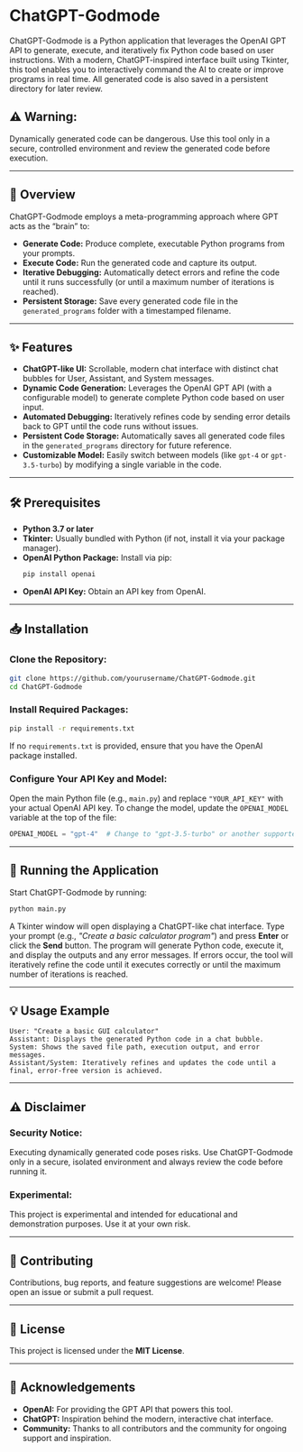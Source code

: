 # ChatGPT-Godmode

ChatGPT-Godmode is a Python application that leverages the OpenAI GPT API to generate, execute, and iteratively fix Python code based on user instructions. With a modern, ChatGPT-inspired interface built using Tkinter, this tool enables you to interactively command the AI to create or improve programs in real time. All generated code is also saved in a persistent directory for later review.

## ⚠️ Warning:
Dynamically generated code can be dangerous. Use this tool only in a secure, controlled environment and review the generated code before execution.

---

## 📌 Overview
ChatGPT-Godmode employs a meta-programming approach where GPT acts as the “brain” to:

- **Generate Code:** Produce complete, executable Python programs from your prompts.
- **Execute Code:** Run the generated code and capture its output.
- **Iterative Debugging:** Automatically detect errors and refine the code until it runs successfully (or until a maximum number of iterations is reached).
- **Persistent Storage:** Save every generated code file in the `generated_programs` folder with a timestamped filename.

---

## ✨ Features
- **ChatGPT-like UI:** Scrollable, modern chat interface with distinct chat bubbles for User, Assistant, and System messages.
- **Dynamic Code Generation:** Leverages the OpenAI GPT API (with a configurable model) to generate complete Python code based on user input.
- **Automated Debugging:** Iteratively refines code by sending error details back to GPT until the code runs without issues.
- **Persistent Code Storage:** Automatically saves all generated code files in the `generated_programs` directory for future reference.
- **Customizable Model:** Easily switch between models (like `gpt-4` or `gpt-3.5-turbo`) by modifying a single variable in the code.

---

## 🛠️ Prerequisites
- **Python 3.7 or later**
- **Tkinter:** Usually bundled with Python (if not, install it via your package manager).
- **OpenAI Python Package:** Install via pip:
  ```bash
  pip install openai
  ```
- **OpenAI API Key:** Obtain an API key from OpenAI.

---

## 📥 Installation
### Clone the Repository:
```bash
git clone https://github.com/yourusername/ChatGPT-Godmode.git
cd ChatGPT-Godmode
```

### Install Required Packages:
```bash
pip install -r requirements.txt
```
If no `requirements.txt` is provided, ensure that you have the OpenAI package installed.

### Configure Your API Key and Model:
Open the main Python file (e.g., `main.py`) and replace `"YOUR_API_KEY"` with your actual OpenAI API key. To change the model, update the `OPENAI_MODEL` variable at the top of the file:
```python
OPENAI_MODEL = "gpt-4"  # Change to "gpt-3.5-turbo" or another supported model if needed.
```

---

## 🚀 Running the Application
Start ChatGPT-Godmode by running:
```bash
python main.py
```
A Tkinter window will open displaying a ChatGPT-like chat interface. Type your prompt (e.g., *"Create a basic calculator program"*) and press **Enter** or click the **Send** button. The program will generate Python code, execute it, and display the outputs and any error messages. If errors occur, the tool will iteratively refine the code until it executes correctly or until the maximum number of iterations is reached.

---

## 💡 Usage Example
```
User: "Create a basic GUI calculator"
Assistant: Displays the generated Python code in a chat bubble.
System: Shows the saved file path, execution output, and error messages.
Assistant/System: Iteratively refines and updates the code until a final, error-free version is achieved.
```

---

## ⚠️ Disclaimer
### Security Notice:
Executing dynamically generated code poses risks. Use ChatGPT-Godmode only in a secure, isolated environment and always review the code before running it.

### Experimental:
This project is experimental and intended for educational and demonstration purposes. Use it at your own risk.

---

## 🤝 Contributing
Contributions, bug reports, and feature suggestions are welcome! Please open an issue or submit a pull request.

---

## 📜 License
This project is licensed under the **MIT License**.

---

## 🙌 Acknowledgements
- **OpenAI:** For providing the GPT API that powers this tool.
- **ChatGPT:** Inspiration behind the modern, interactive chat interface.
- **Community:** Thanks to all contributors and the community for ongoing support and inspiration.
